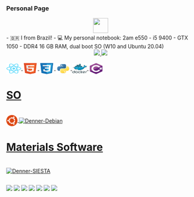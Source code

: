 ### Personal Page 
<div align="center">
 <img src="https://i.imgur.com/Iaqvbux.gif" width="40" height="40" />
</div>
- 🇧🇷 I from Brazil! 
- 💻 My personal notebook:  2am e550 - i5 9400 - GTX 1050 - DDR4 16 GB RAM, dual boot SO (W10 and Ubuntu 20.04)


 <div align="center">
  <a href="https://github.com/dennerfelipe">
  <img height="120em" src="https://github-readme-stats.vercel.app/api?username=dennerfelipe&show_icons=true&theme=dark&include_all_commits=true&count_private=true"/>
  <img height="120em" src="https://github-readme-stats.vercel.app/api/top-langs/?username=dennerfelipe&layout=compact&langs_count=7&theme=dark"/>
</div>
<div style="display: inline_block"><br>
  <img align="center" alt="Denner-React" height="30" width="40" src="https://raw.githubusercontent.com/devicons/devicon/master/icons/react/react-original.svg">
  <img align="center" alt="Denner-HTML" height="30" width="40" src="https://raw.githubusercontent.com/devicons/devicon/master/icons/html5/html5-original.svg">
  <img align="center" alt="Denner-CSS" height="30" width="40" src="https://raw.githubusercontent.com/devicons/devicon/master/icons/css3/css3-original.svg">
  <img align="center" alt="Denner-Python" height="30" width="40" src="https://raw.githubusercontent.com/devicons/devicon/master/icons/python/python-original.svg">
  <img align="center" alt="Denner-Docker" height="30" width="40" src="https://github.com/devicons/devicon/blob/master/icons/docker/docker-original-wordmark.svg">
  <img align="center" alt="Rafa-Csharp" height="30" width="40" src="https://raw.githubusercontent.com/devicons/devicon/master/icons/csharp/csharp-original.svg">
</div>

 ##

# SO
<div style="display: inline_block"><br>
  <img align="center" alt="Denner-Ubuntu" height="30" width="30" src="https://raw.githubusercontent.com/github/explore/master/topics/ubuntu/ubuntu.png">
    <img align="center" alt="Denner-Debian" height="30" width="30" src="https://www.debian.org/logos/openlogo-nd.svg">
</div> 

##
 
# Materials Software
<div style="display: inline_block"><br>
  <img align="center" alt="Denner-SIESTA" height="30" width="55" src="https://departments.icmab.es/leem/siesta/SIESTA-logo-233x125.png">
 
</div>  

##
 
<div> 
  <a href="https://discord.gg/jCCZq5KgKb" target="_blank"><img src="https://img.shields.io/badge/Discord-7289DA?style=for-the-badge&logo=discord&logoColor=white" target="_blank"></a> 
  <a href = "mailto:dennerfelipe@ufpa.br"><img src="https://img.shields.io/badge/-Gmail-%23333?style=for-the-badge&logo=gmail&logoColor=white" target="_blank"></a>
  <a href="https://www.linkedin.com/in/dennerfelipesf" target="_blank"><img src="https://img.shields.io/badge/-LinkedIn-%230077B5?style=for-the-badge&logo=linkedin&logoColor=white" target="_blank"></a> 
 <a href="" target="_blank"><img src="https://img.shields.io/badge/Jupyter-F37626.svg?&style=for-the-badge&logo=Jupyter&logoColor=white" target="_blank"></a> 
 <a href="" target="_blank"><img src="https://img.shields.io/badge/PostgreSQL-316192?style=for-the-badge&logo=postgresql&logoColor=white" target="_blank"></a> 
 <a href="" target="_blank"><img src="https://img.shields.io/badge/conda-342B029.svg?&style=for-the-badge&logo=anaconda&logoColor=white" target="_blank"></a> 
 <a href="" target="_blank"><img src="https://img.shields.io/badge/Python-3776AB?style=for-the-badge&logo=python&logoColor=white" target="_blank"></a> 
</div>

